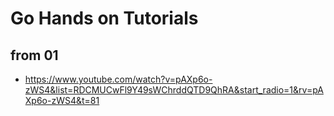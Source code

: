 # Go Hands on Tutorials

## from 01
- https://www.youtube.com/watch?v=pAXp6o-zWS4&list=RDCMUCwFl9Y49sWChrddQTD9QhRA&start_radio=1&rv=pAXp6o-zWS4&t=81
